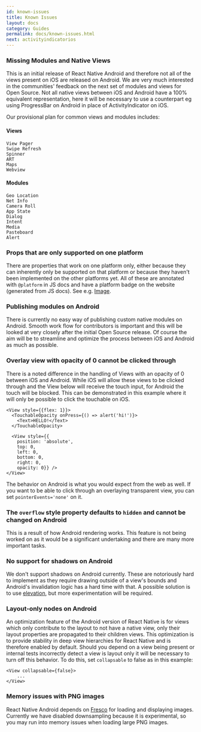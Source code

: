 ```yaml
---
id: known-issues
title: Known Issues
layout: docs
category: Guides
permalink: docs/known-issues.html
next: activityindicatorios
---
```


### Missing Modules and Native Views
This is an initial release of React Native Android and therefore not all of the views present on iOS are released on Android. We are very much interested in the communities' feedback on the next set of modules and views for Open Source. Not all native views between iOS and Android have a 100% equivalent representation, here it will be necessary to use a counterpart eg using ProgressBar on Android in place of ActivityIndicator on iOS.

Our provisional plan for common views and modules includes:

#### Views

```
View Pager
Swipe Refresh
Spinner
ART
Maps
Webview
```

#### Modules

```
Geo Location
Net Info
Camera Roll
App State
Dialog
Intent
Media
Pasteboard
Alert
```

### Props that are only supported on one platform
There are properties that work on one platform only, either because they can inherently only be supported on that platform or because they haven't been implemented on the other platforms yet. All of these are annotated with `@platform` in JS docs and have a platform badge on the website (generated from JS docs). See e.g. [Image](https://facebook.github.io/react-native/docs/image.html).

### Publishing modules on Android

There is currently no easy way of publishing custom native modules on Android. Smooth work flow for contributors is important and this will be looked at very closely after the initial Open Source release. Of course the aim will be to streamline and optimize the process between iOS and Android as much as possible.

### Overlay view with opacity of 0 cannot be clicked through

There is a noted difference in the handling of Views with an opacity of 0 between iOS and Android. While iOS will allow these views to be clicked through and the View below will receive the touch input, for Android the touch will be blocked. This can be demonstrated in this example where it will only be possible to click the touchable on iOS.

```
<View style={{flex: 1}}>
  <TouchableOpacity onPress={() => alert('hi!')}>
    <Text>HELLO!</Text>
  </TouchableOpacity>

  <View style={{
    position: 'absolute',
    top: 0,
    left: 0,
    bottom: 0,
    right: 0,
    opacity: 0}} />
</View>
```

The behavior on Android is what you would expect from the web as well.  If you want to be able to click through an overlaying transparent view, you can set `pointerEvents='none'` on it.

### The `overflow` style property defaults to `hidden` and cannot be changed on Android

This is a result of how Android rendering works. This feature is not being worked on as it would be a significant undertaking and there are many more important tasks.

### No support for shadows on Android

We don't support shadows on Android currently. These are notoriously hard to implement as they require drawing outside of a view's bounds and Android's invalidation logic has a hard time with that. A possible solution is to use [elevation](https://developer.android.com/training/material/shadows-clipping.html), but more experimentation will be required.

### Layout-only nodes on Android

An optimization feature of the Android version of React Native is for views which only contribute to the layout to not have a native view, only their layout properties are propagated to their children views. This optimization is to provide stability in deep view hierarchies for React Native and is therefore enabled by default. Should you depend on a view being present or internal tests incorrectly detect a view is layout only it will be necessary to turn off this behavior. To do this, set `collapsable` to false as in this example:
```
<View collapsable={false}>
    ...
</View>
```

### Memory issues with PNG images

React Native Android depends on [Fresco](https://github.com/facebook/fresco) for loading and displaying images. Currently we have disabled downsampling because it is experimental, so you may run into memory issues when loading large PNG images.
